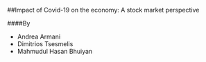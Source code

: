 ##Impact of Covid-19 on the economy: A stock market perspective

####By

- Andrea Armani
- Dimitrios Tsesmelis
- Mahmudul Hasan Bhuiyan
